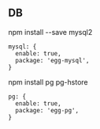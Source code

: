 ## DB
npm install --save mysql2    
```
mysql: {
  enable: true,
  package: 'egg-mysql',
}
```
npm install pg pg-hstore  
```
pg: {
  enable: true,
  package: 'egg-pg',
}
```
